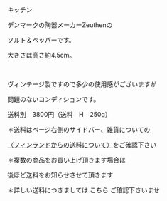<link rel="stylesheet" type="text/css" href="/assets/css/styles.css">

キッチン

デンマークの陶器メーカーZeuthenの

ソルト＆ペッパーです。

 大きさは高さ約4.5cm。

<img alt="" src="http://blog.cnobi.jp/v1/blog/user/71e35865e9e62f3f9d70420d6124d2ab/1380325932"/> 

<img alt="" src="http://blog.cnobi.jp/v1/blog/user/71e35865e9e62f3f9d70420d6124d2ab/1380325947"/> 

<img alt="" src="http://blog.cnobi.jp/v1/blog/user/71e35865e9e62f3f9d70420d6124d2ab/1380325956"/> 

<img alt="" src="http://blog.cnobi.jp/v1/blog/user/71e35865e9e62f3f9d70420d6124d2ab/1380325967"/> 

<img alt="" src="http://blog.cnobi.jp/v1/blog/user/71e35865e9e62f3f9d70420d6124d2ab/1380325974"/> 

ヴィンテージ製ですので多少の使用感がございますが

問題のないコンディションです。

送料別　3800円（送料　H　250g）

＊送料はページ右側のサイドバー、雑貨についての

[〈フィンランドからの送料について〉](https://dkzakka.github.io/2005/03/31/雑貨について.html)をご確認下さい

＊複数の商品をお買い上げ頂きます場合は

後ほど送料をお知らせさせて頂きます

＊詳しい送料につきましては
こちら
ご確認下さいませ